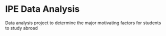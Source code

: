 # IPE Data Analysis
Data analysis project to determine the major motivating factors for students to study abroad
